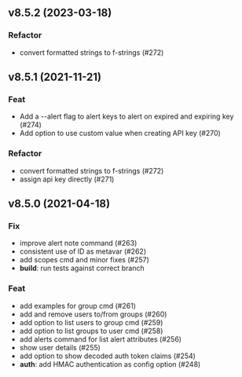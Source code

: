 ## v8.5.2 (2023-03-18)

### Refactor

- convert formatted strings to f-strings (#272)

## v8.5.1 (2021-11-21)

### Feat

- Add a --alert flag to alert keys to alert on expired and expiring key (#274)
- Add option to use custom value when creating API key (#270)

### Refactor

- convert formatted strings to f-strings (#272)
- assign api key directly (#271)

## v8.5.0 (2021-04-18)

### Fix

- improve alert note command (#263)
- consistent use of ID as metavar (#262)
- add scopes cmd and minor fixes (#257)
- **build**: run tests against correct branch

### Feat

- add examples for group cmd (#261)
- add and remove users to/from groups (#260)
- add option to list users to group cmd (#259)
- add option to list groups to user cmd (#258)
- add alerts command for list alert attributes (#256)
- show user details (#255)
- add option to show decoded auth token claims (#254)
- **auth**: add HMAC authentication as config option (#248)
